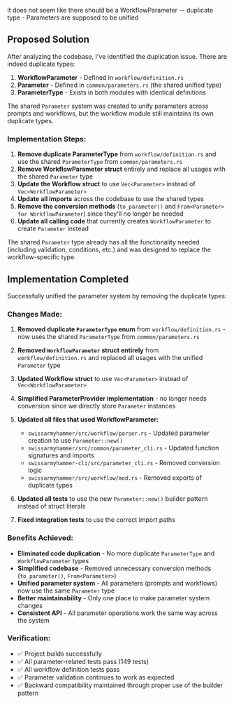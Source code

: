 it does not seem like there should be a WorkflowParameter -- duplicate type - Parameters are supposed to be unified

## Proposed Solution

After analyzing the codebase, I've identified the duplication issue. There are indeed duplicate types:

1. **WorkflowParameter** - Defined in `workflow/definition.rs`  
2. **Parameter** - Defined in `common/parameters.rs` (the shared unified type)
3. **ParameterType** - Exists in both modules with identical definitions

The shared `Parameter` system was created to unify parameters across prompts and workflows, but the workflow module still maintains its own duplicate types.

### Implementation Steps:

1. **Remove duplicate ParameterType** from `workflow/definition.rs` and use the shared `ParameterType` from `common/parameters.rs`
2. **Remove WorkflowParameter struct** entirely and replace all usages with the shared `Parameter` type
3. **Update the Workflow struct** to use `Vec<Parameter>` instead of `Vec<WorkflowParameter>`
4. **Update all imports** across the codebase to use the shared types
5. **Remove the conversion methods** (`to_parameter()` and `From<Parameter> for WorkflowParameter`) since they'll no longer be needed
6. **Update all calling code** that currently creates `WorkflowParameter` to create `Parameter` instead

The shared `Parameter` type already has all the functionality needed (including validation, conditions, etc.) and was designed to replace the workflow-specific type.
## Implementation Completed

Successfully unified the parameter system by removing the duplicate types:

### Changes Made:

1. **Removed duplicate `ParameterType` enum** from `workflow/definition.rs` - now uses the shared `ParameterType` from `common/parameters.rs`

2. **Removed `WorkflowParameter` struct entirely** from `workflow/definition.rs` and replaced all usages with the unified `Parameter` type

3. **Updated Workflow struct** to use `Vec<Parameter>` instead of `Vec<WorkflowParameter>`

4. **Simplified ParameterProvider implementation** - no longer needs conversion since we directly store `Parameter` instances

5. **Updated all files that used WorkflowParameter:**
   - `swissarmyhammer/src/workflow/parser.rs` - Updated parameter creation to use `Parameter::new()`
   - `swissarmyhammer/src/common/parameter_cli.rs` - Updated function signatures and imports
   - `swissarmyhammer-cli/src/parameter_cli.rs` - Removed conversion logic
   - `swissarmyhammer/src/workflow/mod.rs` - Removed exports of duplicate types

6. **Updated all tests** to use the new `Parameter::new()` builder pattern instead of struct literals

7. **Fixed integration tests** to use the correct import paths

### Benefits Achieved:

- **Eliminated code duplication** - No more duplicate `ParameterType` and `WorkflowParameter` types
- **Simplified codebase** - Removed unnecessary conversion methods (`to_parameter()`, `From<Parameter>`)
- **Unified parameter system** - All parameters (prompts and workflows) now use the same `Parameter` type
- **Better maintainability** - Only one place to make parameter system changes
- **Consistent API** - All parameter operations work the same way across the system

### Verification:

- ✅ Project builds successfully 
- ✅ All parameter-related tests pass (149 tests)
- ✅ All workflow definition tests pass
- ✅ Parameter validation continues to work as expected
- ✅ Backward compatibility maintained through proper use of the builder pattern